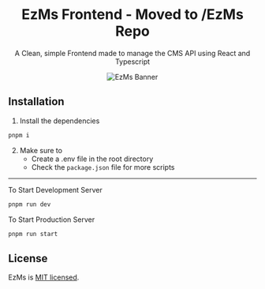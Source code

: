 <div align="center">
<h1> EzMs Frontend - Moved to /EzMs Repo</h1>
<p> A Clean, simple Frontend made to manage the CMS API using React and Typescript</p>
<p>
<img src="https://repository-images.githubusercontent.com/733384623/1292b76c-542b-46d1-89fb-0e1840f67e50" alt="EzMs Banner" />
</p>

</div>

## Installation

1. Install the dependencies

```bash
pnpm i
```

2. Make sure to
    - Create a .env file in the root directory
    - Check the `package.json` file for more scripts

---
To Start Development Server

```bash
pnpm run dev
```

To Start Production Server

```bash
pnpm run start
```

## License

EzMs is [MIT licensed](LICENSE).
